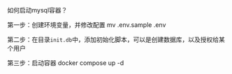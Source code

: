 
如何启动mysql容器？

第一步：创建环境变量，并修改配置
mv .env.sample .env 

第二步：在目录`init.db`中，添加初始化脚本，可以是创建数据库，以及授权给某个用户

第三步：启动容器
docker compose up -d

